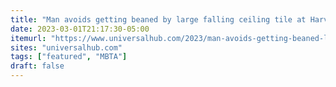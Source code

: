 ```yaml
---
title: "Man avoids getting beaned by large falling ceiling tile at Harvard Red Line station"
date: 2023-03-01T21:17:30-05:00
itemurl: "https://www.universalhub.com/2023/man-avoids-getting-beaned-large-falling-ceiling"
sites: "universalhub.com"
tags: ["featured", "MBTA"]
draft: false
---
```


